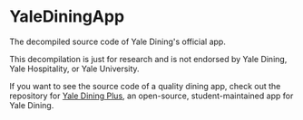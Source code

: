 # YaleDiningApp
The decompiled source code of Yale Dining's official app.

This decompilation is just for research and is not endorsed by Yale Dining, Yale Hospitality, or Yale University.

If you want to see the source code of a quality dining app, check out the repository for [Yale Dining Plus](https://github.com/amalik12/dining_plus), an open-source, student-maintained app for Yale Dining.
